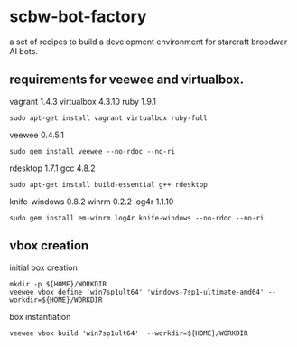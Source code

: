 # scbw-bot-factory
a set of recipes to build a development environment for starcraft broodwar AI bots.

## requirements for veewee and virtualbox.

vagrant 1.4.3 virtualbox 4.3.10 ruby 1.9.1
```
sudo apt-get install vagrant virtualbox ruby-full
```
veewee 0.4.5.1
```
sudo gem install veewee --no-rdoc --no-ri
```
rdesktop 1.7.1 gcc 4.8.2
```
sudo apt-get install build-essential g++ rdesktop
```
knife-windows 0.8.2 winrm 0.2.2 log4r 1.1.10
```
sudo gem install em-winrm log4r knife-windows --no-rdoc --no-ri
```

## vbox creation

initial box creation
```
mkdir -p ${HOME}/WORKDIR
veewee vbox define 'win7sp1ult64' 'windows-7sp1-ultimate-amd64' --workdir=${HOME}/WORKDIR
```


box instantiation
```
veewee vbox build 'win7sp1ult64'  --workdir=${HOME}/WORKDIR
```


